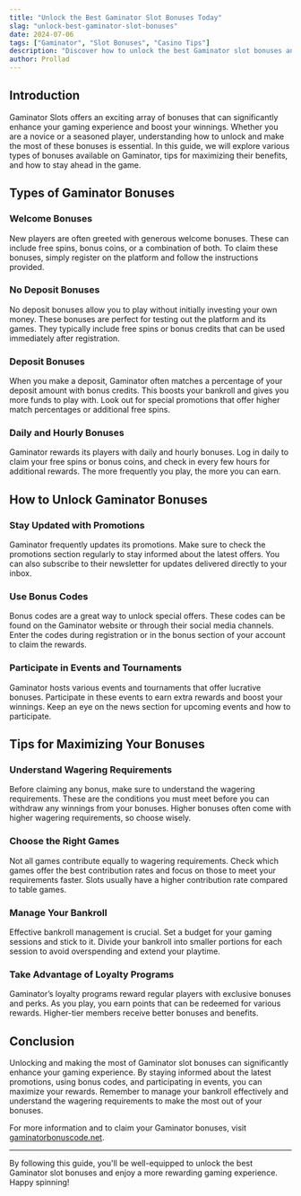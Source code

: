 ```yaml
---
title: "Unlock the Best Gaminator Slot Bonuses Today"
slag: "unlock-best-gaminator-slot-bonuses"
date: 2024-07-06
tags: ["Gaminator", "Slot Bonuses", "Casino Tips"]
description: "Discover how to unlock the best Gaminator slot bonuses and maximize your winnings with our comprehensive guide."
author: Prollad
---
```


## Introduction

Gaminator Slots offers an exciting array of bonuses that can significantly enhance your gaming experience and boost your winnings. Whether you are a novice or a seasoned player, understanding how to unlock and make the most of these bonuses is essential. In this guide, we will explore various types of bonuses available on Gaminator, tips for maximizing their benefits, and how to stay ahead in the game.

## Types of Gaminator Bonuses

### Welcome Bonuses

New players are often greeted with generous welcome bonuses. These can include free spins, bonus coins, or a combination of both. To claim these bonuses, simply register on the platform and follow the instructions provided.

### No Deposit Bonuses

No deposit bonuses allow you to play without initially investing your own money. These bonuses are perfect for testing out the platform and its games. They typically include free spins or bonus credits that can be used immediately after registration.

### Deposit Bonuses

When you make a deposit, Gaminator often matches a percentage of your deposit amount with bonus credits. This boosts your bankroll and gives you more funds to play with. Look out for special promotions that offer higher match percentages or additional free spins.

### Daily and Hourly Bonuses

Gaminator rewards its players with daily and hourly bonuses. Log in daily to claim your free spins or bonus coins, and check in every few hours for additional rewards. The more frequently you play, the more you can earn.

## How to Unlock Gaminator Bonuses

### Stay Updated with Promotions

Gaminator frequently updates its promotions. Make sure to check the promotions section regularly to stay informed about the latest offers. You can also subscribe to their newsletter for updates delivered directly to your inbox.

### Use Bonus Codes

Bonus codes are a great way to unlock special offers. These codes can be found on the Gaminator website or through their social media channels. Enter the codes during registration or in the bonus section of your account to claim the rewards.

### Participate in Events and Tournaments

Gaminator hosts various events and tournaments that offer lucrative bonuses. Participate in these events to earn extra rewards and boost your winnings. Keep an eye on the news section for upcoming events and how to participate.

## Tips for Maximizing Your Bonuses

### Understand Wagering Requirements

Before claiming any bonus, make sure to understand the wagering requirements. These are the conditions you must meet before you can withdraw any winnings from your bonuses. Higher bonuses often come with higher wagering requirements, so choose wisely.

### Choose the Right Games

Not all games contribute equally to wagering requirements. Check which games offer the best contribution rates and focus on those to meet your requirements faster. Slots usually have a higher contribution rate compared to table games.

### Manage Your Bankroll

Effective bankroll management is crucial. Set a budget for your gaming sessions and stick to it. Divide your bankroll into smaller portions for each session to avoid overspending and extend your playtime.

### Take Advantage of Loyalty Programs

Gaminator’s loyalty programs reward regular players with exclusive bonuses and perks. As you play, you earn points that can be redeemed for various rewards. Higher-tier members receive better bonuses and benefits.

## Conclusion

Unlocking and making the most of Gaminator slot bonuses can significantly enhance your gaming experience. By staying informed about the latest promotions, using bonus codes, and participating in events, you can maximize your rewards. Remember to manage your bankroll effectively and understand the wagering requirements to make the most out of your bonuses.

For more information and to claim your Gaminator bonuses, visit [gaminatorbonuscode.net](https://www.gaminatorbonuscode.net).

---

By following this guide, you'll be well-equipped to unlock the best Gaminator slot bonuses and enjoy a more rewarding gaming experience. Happy spinning!
